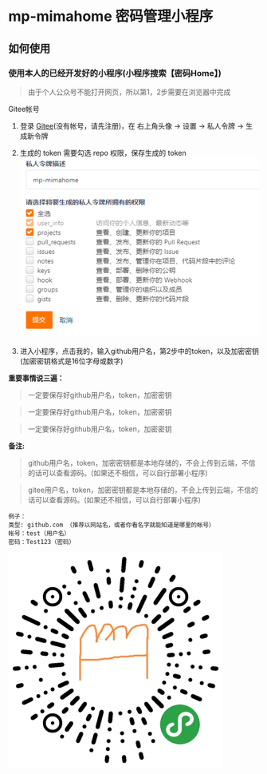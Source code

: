 # mp-mimahome 密码管理小程序

## 如何使用

### 使用本人的已经开发好的小程序(小程序搜索【密码Home】)

> 由于个人公众号不能打开网页，所以第1，2步需要在浏览器中完成
<!--
GitHub帐号

1. 登录[Github](http://github.com)(没有帐号，请先注册)，在右上角的头像 -> Settings -> Developer settings -> Personal access tokens下，点击Generate new token 生成一个访问token

2. 生成token需要勾选repo权限(请保存下来，后面会用到)
![./static/images/help2.png](./static/images/help2.png)
-->

Gitee帐号

1. 登录 [Gitee](https://gitee.com)(没有帐号，请先注册)，在 右上角头像 -> 设置 -> 私人令牌 -> 生成新令牌

2. 生成的 token 需要勾选 repo 权限，保存生成的 token
![./static/images/help3.png](./static/images/help3.png)


3. 进入小程序，点击我的，输入github用户名，第2步中的token，以及加密密钥(加密密钥格式是16位字母或数字)

**重要事情说三遍：**

> 一定要保存好github用户名，token，加密密钥

> 一定要保存好github用户名，token，加密密钥

> 一定要保存好github用户名，token，加密密钥


**备注:**
> github用户名，token，加密密钥都是本地存储的，不会上传到云端，不信的话可以查看源码。(如果还不相信，可以自行部署小程序)

> gitee用户名，token，加密密钥都是本地存储的，不会上传到云端，不信的话可以查看源码。(如果还不相信，可以自行部署小程序)


```
例子：
类型: github.com （推荐以网站名，或者你看名字就能知道是哪里的帐号）
帐号：test（用户名）
密码：Test123（密码）
```

![./static/images/image.png](./static/images/image.png)
